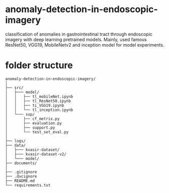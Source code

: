 # anomaly-detection-in-endoscopic-imagery
classification of anomalies in gastrointestinal tract through endoscopic imagery with deep learning pretrained models. Mainly, used famous ResNet50, VGG19, MobileNetv2 and inception model for model experiments.

# folder structure
```
anomaly-detection-in-endoscopic-imagery/
│
├── src/
│   ├─── model/
│   │   ├── tl_mobileNet.ipynb
│   │   ├── tl_ResNet50.ipynb
│   │   ├── ti_VGG19.ipynb
│   │   └── tl_inception.ipynb
│   └─── sup/
│       ├── cf_metrix.py
│       ├── evaluation.py
│       ├── support.py
│       └── test_set_eval.py
│
├── logs/
├── data/
│   ├─── kvasir-dataset/
│   ├─── kvasir-dataset-v2/
│   └─── model/
├── documents/
│
├── .gitignore
├── .dvcignore
├── README.md
└── requirements.txt
```
